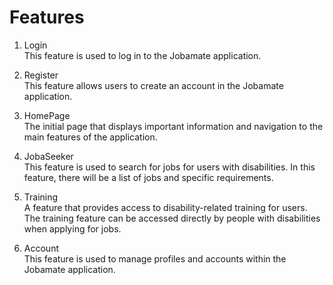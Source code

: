 # Features
1. Login<br>
This feature is used to log in to the Jobamate application.<br>

2. Register<br>
This feature allows users to create an account in the Jobamate application.<br>

3. HomePage<br>
The initial page that displays important information and navigation to the main features of the application.<br>

4. JobaSeeker<br>
This feature is used to search for jobs for users with disabilities. In this feature, there will be a list of jobs and specific requirements.<br>

5. Training<br>
A feature that provides access to disability-related training for users. The training feature can be accessed directly by people with disabilities when applying for jobs.<br>

6. Account<br>
This feature is used to manage profiles and accounts within the Jobamate application.<br>
